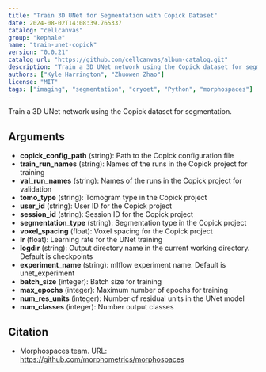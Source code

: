 ```yaml
---
title: "Train 3D UNet for Segmentation with Copick Dataset"
date: 2024-08-02T14:08:39.765337
catalog: "cellcanvas"
group: "kephale"
name: "train-unet-copick"
version: "0.0.21"
catalog_url: "https://github.com/cellcanvas/album-catalog.git"
description: "Train a 3D UNet network using the Copick dataset for segmentation."
authors: ["Kyle Harrington", "Zhuowen Zhao"]
license: "MIT"
tags: ["imaging", "segmentation", "cryoet", "Python", "morphospaces"]
---
```


Train a 3D UNet network using the Copick dataset for segmentation.

## Arguments

- **copick_config_path** (string): Path to the Copick configuration file
- **train_run_names** (string): Names of the runs in the Copick project for training
- **val_run_names** (string): Names of the runs in the Copick project for validation
- **tomo_type** (string): Tomogram type in the Copick project
- **user_id** (string): User ID for the Copick project
- **session_id** (string): Session ID for the Copick project
- **segmentation_type** (string): Segmentation type in the Copick project
- **voxel_spacing** (float): Voxel spacing for the Copick project
- **lr** (float): Learning rate for the UNet training
- **logdir** (string): Output directory name in the current working directory. Default is checkpoints
- **experiment_name** (string): mlflow experiment name. Default is unet_experiment
- **batch_size** (integer): Batch size for training
- **max_epochs** (integer): Maximum number of epochs for training
- **num_res_units** (integer): Number of residual units in the UNet model
- **num_classes** (integer): Number output classes

## Citation

- Morphospaces team.
  URL: https://github.com/morphometrics/morphospaces

